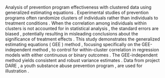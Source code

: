 Analysis of prevention program effectiveness with clustered data using generalized estimating equations . Experimental studies of prevention programs often randomize clusters of individuals rather than individuals to treatment conditions . When the correlation among individuals within clusters is not accounted for in statistical analysis , the standard errors are biased , potentially resulting in misleading conclusions about the significance of treatment effects . This study demonstrates the generalized estimating equations ( GEE ) method , focusing specifically on the GEE-independent method , to control for within-cluster correlation in regression models with either continuous or binary outcomes . The GEE-independent method yields consistent and robust variance estimates . Data from project DARE , a youth substance abuse prevention program , are used for illustration . 